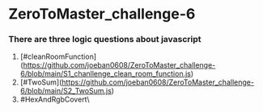 # ZeroToMaster_challenge-6
### There are three logic questions about javascript
1. [\#cleanRoomFunction\](https://github.com/joeban0608/ZeroToMaster_challenge-6/blob/main/S1_chanllenge_clean_room_function.js)
2. [\#TwoSum\](https://github.com/joeban0608/ZeroToMaster_challenge-6/blob/main/S2_TwoSum.js)
3. \#HexAndRgbCovert\
